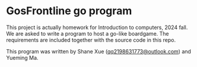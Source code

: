 # GosFrontline go program

This project is actually homework for Introduction to computers, 2024 fall. We are asked to write a program to host a go-like boardgame. The requirements are included together with the source code in this repo.

This program was written by Shane Xue (qq2198631773@outlook.com) and Yueming Ma.

